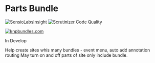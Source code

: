 Parts Bundle
============

[![SensioLabsInsight](https://insight.sensiolabs.com/projects/232f3860-8a9f-49bf-9809-c0e260e183cc/small.png)](https://insight.sensiolabs.com/projects/232f3860-8a9f-49bf-9809-c0e260e183cc)
[![Scrutinizer Code Quality](https://scrutinizer-ci.com/g/ivan1986/PartsBundle/badges/quality-score.png?s=db973c6aaed87583e6d4ae1f8be0d2c7b0558f24)](https://scrutinizer-ci.com/g/ivan1986/PartsBundle/)

[![knpbundles.com](http://knpbundles.com/ivan1986/PartsBundle/badge)](http://knpbundles.com/ivan1986/PartsBundle)

In Develop

Help create sites whis many bundles - event menu, auto add annotation routing
May turn on and off parts of site only include bundle.
